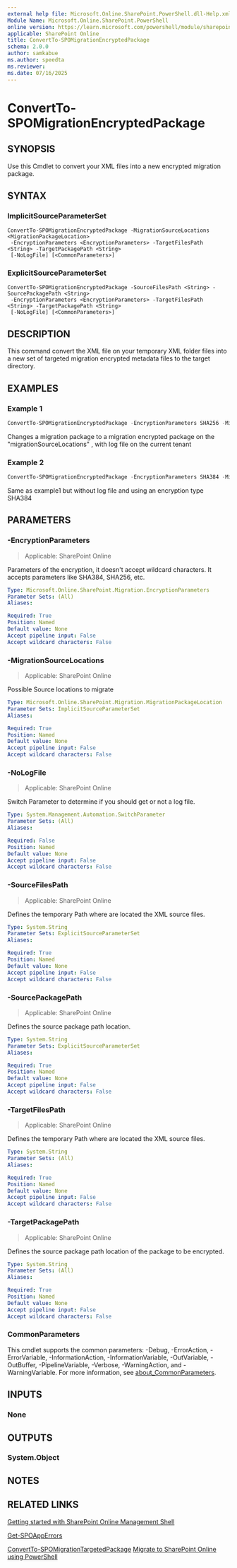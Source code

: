 ```yaml
---
external help file: Microsoft.Online.SharePoint.PowerShell.dll-Help.xml
Module Name: Microsoft.Online.SharePoint.PowerShell
online version: https://learn.microsoft.com/powershell/module/sharepoint-online/convertto-spomigrationencryptedpackage
applicable: SharePoint Online
title: ConvertTo-SPOMigrationEncryptedPackage
schema: 2.0.0
author: samkabue
ms.author: speedta
ms.reviewer:
ms.date: 07/16/2025
---
```


# ConvertTo-SPOMigrationEncryptedPackage

## SYNOPSIS

Use this Cmdlet to convert your XML files into a new encrypted migration package.

## SYNTAX

### ImplicitSourceParameterSet
```
ConvertTo-SPOMigrationEncryptedPackage -MigrationSourceLocations <MigrationPackageLocation>
 -EncryptionParameters <EncryptionParameters> -TargetFilesPath <String> -TargetPackagePath <String>
 [-NoLogFile] [<CommonParameters>]
```

### ExplicitSourceParameterSet
```
ConvertTo-SPOMigrationEncryptedPackage -SourceFilesPath <String> -SourcePackagePath <String>
 -EncryptionParameters <EncryptionParameters> -TargetFilesPath <String> -TargetPackagePath <String>
 [-NoLogFile] [<CommonParameters>]
```

## DESCRIPTION

This command convert the XML file on your temporary XML folder files into a new set of targeted migration encrypted metadata files to the target directory.

## EXAMPLES

### Example 1

```powershell
ConvertTo-SPOMigrationEncryptedPackage -EncryptionParameters SHA256 -MigrationSourceLocations $MigrationPackageLocation -NoLogFile -TargetFilesPath $TargetFilesPath -TargetPackagePath $TargetPackagePath
```

Changes a migration package to a migration encrypted package on the "migrationSourceLocations" , with log file on the current tenant

### Example 2

```powershell
ConvertTo-SPOMigrationEncryptedPackage -EncryptionParameters SHA384 -MigrationSourceLocations $MigrationPackageLocation  -TargetFilesPath $TargetFilesPath -TargetPackagePath $TargetPackagePath
```

Same as example1 but without log file and using an encryption type SHA384

## PARAMETERS

### -EncryptionParameters

> Applicable: SharePoint Online

Parameters of the encryption, it doesn't accept wildcard characters.
It accepts parameters like SHA384, SHA256, etc.

```yaml
Type: Microsoft.Online.SharePoint.Migration.EncryptionParameters
Parameter Sets: (All)
Aliases:

Required: True
Position: Named
Default value: None
Accept pipeline input: False
Accept wildcard characters: False
```

### -MigrationSourceLocations

> Applicable: SharePoint Online

Possible Source locations to migrate

```yaml
Type: Microsoft.Online.SharePoint.Migration.MigrationPackageLocation
Parameter Sets: ImplicitSourceParameterSet
Aliases:

Required: True
Position: Named
Default value: None
Accept pipeline input: False
Accept wildcard characters: False
```

### -NoLogFile

> Applicable: SharePoint Online

Switch Parameter to determine if you should get or not a log file.

```yaml
Type: System.Management.Automation.SwitchParameter
Parameter Sets: (All)
Aliases:

Required: False
Position: Named
Default value: None
Accept pipeline input: False
Accept wildcard characters: False
```

### -SourceFilesPath

> Applicable: SharePoint Online

Defines the temporary Path where are located the XML source files.

```yaml
Type: System.String
Parameter Sets: ExplicitSourceParameterSet
Aliases:

Required: True
Position: Named
Default value: None
Accept pipeline input: False
Accept wildcard characters: False
```

### -SourcePackagePath

> Applicable: SharePoint Online

Defines the source package path location.

```yaml
Type: System.String
Parameter Sets: ExplicitSourceParameterSet
Aliases:

Required: True
Position: Named
Default value: None
Accept pipeline input: False
Accept wildcard characters: False
```

### -TargetFilesPath

> Applicable: SharePoint Online

Defines the temporary Path where are located the XML source files.

```yaml
Type: System.String
Parameter Sets: (All)
Aliases:

Required: True
Position: Named
Default value: None
Accept pipeline input: False
Accept wildcard characters: False
```

### -TargetPackagePath

> Applicable: SharePoint Online

Defines the source package path location of the package to be encrypted.

```yaml
Type: System.String
Parameter Sets: (All)
Aliases:

Required: True
Position: Named
Default value: None
Accept pipeline input: False
Accept wildcard characters: False
```

### CommonParameters

This cmdlet supports the common parameters: -Debug, -ErrorAction, -ErrorVariable, -InformationAction, -InformationVariable, -OutVariable, -OutBuffer, -PipelineVariable, -Verbose, -WarningAction, and -WarningVariable. For more information, see [about_CommonParameters](https://go.microsoft.com/fwlink/?LinkID=113216).

## INPUTS

### None

## OUTPUTS

### System.Object

## NOTES

## RELATED LINKS

[Getting started with SharePoint Online Management Shell](/powershell/sharepoint/sharepoint-online/connect-sharepoint-online)

[Get-SPOAppErrors](Get-SPOAppErrors.md)

[ConvertTo-SPOMigrationTargetedPackage](ConvertTo-SPOMigrationTargetedPackage.md)
[Migrate to SharePoint Online using PowerShell](/sharepointmigration/overview-spmt-ps-cmdlets)

